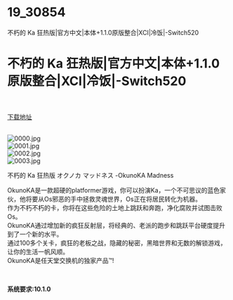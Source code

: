 # 19_30854
不朽的 Ka 狂热版|官方中文|本体+1.1.0原版整合|XCI|冷饭|-Switch520
# 不朽的 Ka 狂热版|官方中文|本体+1.1.0原版整合|XCI|冷饭|-Switch520
 <br/></br>
[下载地址](https://www.switch520.cc/article/30854 "下载地址")
<br/></br>

<p><img title="0000.jpg" src="https://www.switch520.cc/muke_img/2022_05_07_b20f5e7833ff0.jpg" alt="0000.jpg"><br>
<img title="0001.jpg" src="https://www.switch520.cc/muke_img/2022_05_07_083b6926d4f8d.jpg" alt="0001.jpg"><br>
<img title="0002.jpg" src="https://www.switch520.cc/muke_img/2022_05_07_85d75a1be96e4.jpg" alt="0002.jpg"><br>
<img title="0003.jpg" src="https://www.switch520.cc/muke_img/2022_05_07_b8acdb70cc82d.jpg" alt="0003.jpg"></p>
<p>不朽的 Ka 狂热版 オクノカ マッドネス -OkunoKA Madness</p>
<p>OkunoKA是一款超硬的platformer游戏，你可以扮演Ka，一个不可思议的蓝色家伙，他将要从Os邪恶的手中拯救灵魂世界，Os正在将居民转化为机器。<br>
作为不朽不朽的卡，你将在这些危险的土地上跳跃和奔跑，净化腐败并试图击败Os。<br>
OkunoKA通过增加新的疯狂反射层，将经典的、老派的跑步和跳跃平台硬度提升到了一个新的水平。<br>
通过100多个关卡，疯狂的老板之战，隐藏的秘密，黑暗世界和无数的解锁游戏，让你的生活一帆风顺。<br>
OkunoKA是任天堂交换机的独家产品™!</p>
<p>&nbsp;</p>
<p><strong>系统要求:10.1.0</strong></p>



